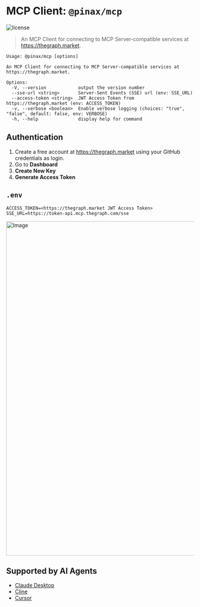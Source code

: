 # MCP Client: `@pinax/mcp`

![license](https://img.shields.io/github/license/pinax-network/pinax-mcp)

> An MCP Client for connecting to MCP Server‐compatible services at https://thegraph.market.

```console
Usage: @pinax/mcp [options]

An MCP Client for connecting to MCP Server‐compatible services at https://thegraph.market.

Options:
  -V, --version            output the version number
  --sse-url <string>       Server-Sent Events (SSE) url (env: SSE_URL)
  --access-token <string>  JWT Access Token from https://thegraph.market (env: ACCESS_TOKEN)
  -v, --verbose <boolean>  Enable verbose logging (choices: "true", "false", default: false, env: VERBOSE)
  -h, --help               display help for command
```

## Authentication

1. Create a free account at https://thegraph.market using your GitHub credentials as login.
2. Go to **Dashboard**
3. **Create New Key**
4. **Generate Access Token**

## `.env`

```env
ACCESS_TOKEN=<https://thegraph.market JWT Access Token>
SSE_URL=https://token-api.mcp.thegraph.com/sse
```

<img width="896" alt="Image" src="https://github.com/user-attachments/assets/43c0e662-5e30-4b7d-87a0-884d6105b6a3" />

## Supported by AI Agents

- [Claude Desktop](https://beta.docs.pinax.network/mcp/claude)
- [Cline](https://beta.docs.pinax.network/mcp/cline)
- [Cursor](https://beta.docs.pinax.network/mcp/cursor)
